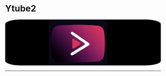 # Ytube2
<p align="center">
  <img src="Ytube.png" style="border-radius:10%;" width="650" alt="accessibility text">
</p>

---
